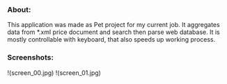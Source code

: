 ### About:
This application was made as Pet project for my current job.
It aggregates data from *.xml price document and search then parse web database.
It is mostly controllable with keyboard, that also speeds up working process.

### Screenshots:
!(screen_00.jpg)
!(screen_01.jpg)